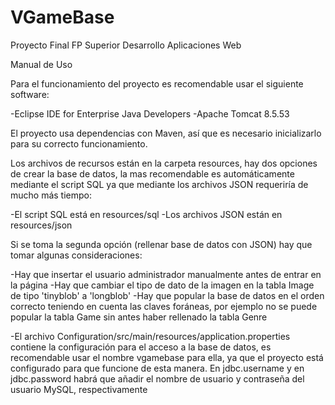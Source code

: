 # VGameBase
Proyecto Final FP Superior Desarrollo Aplicaciones Web

Manual de Uso

Para el funcionamiento del proyecto es recomendable usar el siguiente software:

-Eclipse IDE for Enterprise Java Developers
-Apache Tomcat 8.5.53

El proyecto usa dependencias con Maven, así que es necesario inicializarlo para su correcto funcionamiento.

Los archivos de recursos están en la carpeta resources, hay dos opciones de crear la base de datos, la mas recomendable es automáticamente mediante el script SQL ya que mediante los archivos JSON requeriría de mucho más tiempo:

-El script SQL está en resources/sql
-Los archivos JSON están en resources/json

Si se toma la segunda opción (rellenar base de datos con JSON) hay que tomar algunas consideraciones:

-Hay que insertar el usuario administrador manualmente antes de entrar en la página
-Hay que cambiar el tipo de dato de la imagen en la tabla Image de tipo 'tinyblob' a 'longblob'
-Hay que popular la base de datos en el orden correcto teniendo en cuenta las claves foráneas, por ejemplo no se puede popular la tabla Game sin antes haber rellenado la tabla Genre


-El archivo Configuration/src/main/resources/application.properties contiene la configuración para el acceso a la base de datos, es recomendable usar el nombre vgamebase para ella, ya que el proyecto está configurado para que funcione de esta manera. En jdbc.username y en jdbc.password habrá que añadir el nombre de usuario y contraseña del usuario MySQL, respectivamente

